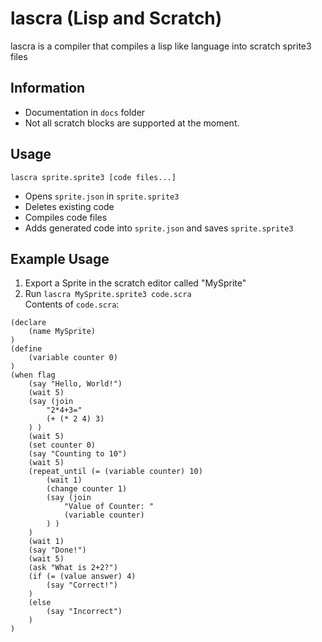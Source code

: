 # lascra (Lisp and Scratch)
lascra is a compiler that compiles a lisp like language into scratch sprite3 files
## Information
* Documentation in `docs` folder
* Not all scratch blocks are supported at the moment.
## Usage
`lascra sprite.sprite3 [code files...]`
* Opens `sprite.json` in `sprite.sprite3`
* Deletes existing code
* Compiles code files
* Adds generated code into `sprite.json` and saves `sprite.sprite3`
## Example Usage
1. Export a Sprite in the scratch editor called "MySprite"
2. Run `lascra MySprite.sprite3 code.scra`  
Contents of `code.scra`:
```
(declare
    (name MySprite)
)
(define
    (variable counter 0)
)
(when flag
    (say "Hello, World!")
    (wait 5)
    (say (join 
        "2*4+3="
        (+ (* 2 4) 3)
    ) )
    (wait 5)
    (set counter 0)
    (say "Counting to 10")
    (wait 5)
    (repeat_until (= (variable counter) 10)
        (wait 1)
        (change counter 1)
        (say (join
            "Value of Counter: "
            (variable counter)
        ) )
    )
    (wait 1)
    (say "Done!")
    (wait 5)
    (ask "What is 2+2?")
    (if (= (value answer) 4)
        (say "Correct!")
    )
    (else
        (say "Incorrect")
    )
)
```
